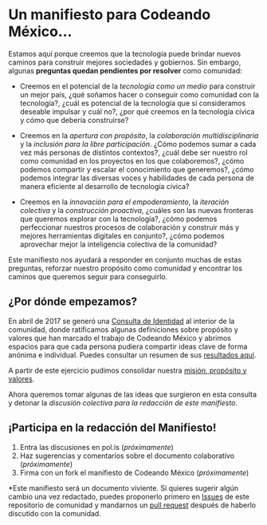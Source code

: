# Un manifiesto para Codeando México... #

Estamos aquí porque creemos que la tecnología puede brindar nuevos caminos para construir mejores sociedades y gobiernos. Sin embargo, algunas **preguntas quedan pendientes por resolver** como comunidad:

* Creemos en el potencial de la *tecnología como un medio* para construir un mejor país, ¿qué soñamos hacer o conseguir como comunidad con la tecnología?, ¿cuál es potencial de la tecnología que sí consideramos deseable impulsar y cuál no?, ¿por qué creemos en la tecnología cívica y cómo que debería construirse?

* Creemos en la *apertura con propósito*, la *colaboración multidisciplinaria* y la *inclusión para la libre participación*. ¿Cómo podemos sumar a cada vez más personas de distintos contextos?, ¿cuál debe ser nuestro rol como comunidad en los proyectos en los que colaboremos?, ¿cómo podemos compartir y escalar el conocimiento que generemos?, ¿cómo podemos integrar las diversas voces y habilidades de cada persona de manera eficiente al desarrollo de tecnología cívica?

* Creemos en la *innovación para el empoderamiento*, la *iteración colectiva* y la *construcción proactiva*, ¿cuáles son las nuevas fronteras que queremos explorar con la tecnología?, ¿cómo podemos perfeccionar nuestros procesos de colaboración y construir más y mejores herramientas digitales en conjunto?, ¿cómo podemos aprovechar mejor la inteligencia colectiva de la comunidad?

Este manifiesto nos ayudará a responder en conjunto muchas de estas preguntas, reforzar nuestro propósito como comunidad y encontrar los caminos que queremos seguir para conseguirlo.

## ¿Por dónde empezamos? ##

En abril de 2017 se generó una [Consulta de Identidad](https://docs.google.com/forms/d/e/1FAIpQLScVHT_dLNMPMZ-ffVrLL6D4sLxRFmKLvwiace84wZGl4O4sbA/viewform?c=0&w=1) al interior de la comunidad, donde ratificamos algunas definiciones sobre propósito y valores que han marcado el trabajo de Codeando México y abrimos espacios para que cada persona pudiera compartir ideas clave de forma anónima e individual. Puedes consultar un resumen de sus [resultados aquí](https://docs.google.com/presentation/d/1crM0dmGjXLczvbpZvvrkc4s7WPLSskCj3OiLivdRqhM/edit#slide=id.g21c662b33a_0_30).

A partir de este ejercicio pudimos consolidar nuestra [misión, propósito y valores](https://github.com/CodeandoMexico/comunidad#qué-es-codeando-méxico).

Ahora queremos tomar algunas de las ideas que surgieron en esta consulta y detonar la *discusión colectiva para la redacción de este manifiesto*.

## ¡Participa en la redacción del Manifiesto! ##

1. Entra las discusiones en pol.is (*próximamente*)
2. Haz sugerencias y comentarios sobre el documento colaborativo (*próximamente*)
3. Firma con un fork el manifiesto de Codeando México (*próximamente*)

*Este manifiesto será un documento viviente. Si quieres sugerir algún cambio una vez redactado, puedes proponerlo primero en [Issues](https://github.com/CodeandoMexico/comunidad/issues) de este repositorio de comunidad y mandarnos un [pull request](https://github.com/CodeandoMexico/comunidad/pulls) después de haberlo discutido con la comunidad.

